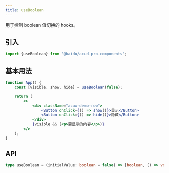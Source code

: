 ```yaml
---
title: useBoolean
---
```


用于控制 boolean 值切换的 hooks。

## 引入

```js
import {useBoolean} from '@baidu/acud-pro-components';
```

## 基本用法

```jsx live fff
function App() {
    const [visible, show, hide] = useBoolean(false);

    return (
        <>
            <div className="acux-demo-row">
                <Button onClick={() => show()}>显示</Button>
                <Button onClick={() => hide()}>隐藏</Button>
            </div>
            {visible && (<p>要显示的内容</p>)}
        </>
    );
}
```

## API

```ts
type useBoolean = (initialValue: boolean = false) => [boolean, () => void, () => void]
```
